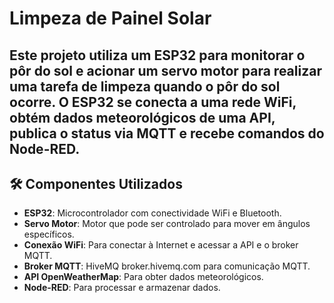 # Limpeza de Painel Solar

<h2>Este projeto utiliza um ESP32 para monitorar o pôr do sol e acionar um servo motor para realizar uma tarefa de limpeza quando o pôr do sol ocorre. O ESP32 se conecta a uma rede WiFi, obtém dados meteorológicos de uma API, publica o status via MQTT e recebe comandos do Node-RED.</h2>

## 🛠️ Componentes Utilizados

- **ESP32**: Microcontrolador com conectividade WiFi e Bluetooth.
- **Servo Motor**: Motor que pode ser controlado para mover em ângulos específicos.
- **Conexão WiFi**: Para conectar à Internet e acessar a API e o broker MQTT.
- **Broker MQTT**: HiveMQ broker.hivemq.com para comunicação MQTT.
- **API OpenWeatherMap**: Para obter dados meteorológicos.
- **Node-RED**: Para processar e armazenar dados.
